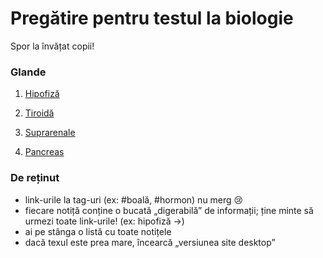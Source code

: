 # Pregătire pentru testul la biologie

Spor la învățat copii!

### Glande

1) [Hipofiză](https://dazorplasma.github.io/biologie/ObsidianMainVault/Forest%20of%20Knowledge/School/Biologie/Glande/Hipofiz%C4%83.html)

2) [Tiroidă](https://dazorplasma.github.io/biologie/ObsidianMainVault/Forest%20of%20Knowledge/School/Biologie/Glande/Tiroid%C4%83.html)

3) [Suprarenale](https://dazorplasma.github.io/biologie/ObsidianMainVault/Forest%20of%20Knowledge/School/Biologie/Glande/Suprarenale.html)

4) [Pancreas](https://dazorplasma.github.io/biologie/ObsidianMainVault/Forest%20of%20Knowledge/School/Biologie/Glande/Pancreas.html)

### De reținut
- link-urile la tag-uri (ex: #boală, #hormon) nu merg 😢
- fiecare notiță conține o bucată „digerabilă” de informații; ține minte să urmezi toate link-urile! (ex: hipofiză ->)
- ai pe stânga o listă cu toate notițele
- dacă texul este prea mare, încearcă „versiunea site desktop”
